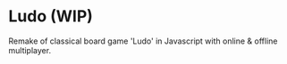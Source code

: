 # Ludo (WIP)

Remake of classical board game 'Ludo' in Javascript with online & offline multiplayer.
